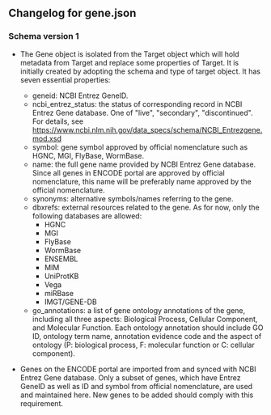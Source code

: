 ## Changelog for gene.json

### Schema version 1

* The Gene object is isolated from the Target object which will hold metadata from Target and replace some properties of Target. It is initially created by adopting the schema and type of target object. It has seven essential properties:
  - geneid: NCBI Entrez GeneID.
  - ncbi_entrez_status: the status of corresponding record in NCBI Entrez Gene database. One of "live", "secondary", "discontinued". For details, see https://www.ncbi.nlm.nih.gov/data_specs/schema/NCBI_Entrezgene.mod.xsd
  - symbol: gene symbol approved by official nomenclature such as HGNC, MGI, FlyBase, WormBase.
  - name: the full gene name provided by NCBI Entrez Gene database. Since all genes in ENCODE portal are approved by official nomenclature, this name will be preferably name approved by the official nomenclature.
  - synonyms: alternative symbols/names referring to the gene.
  - dbxrefs: external resources related to the gene. As for now, only the following databases are allowed:
    * HGNC
    * MGI
    * FlyBase
    * WormBase
    * ENSEMBL
    * MIM
    * UniProtKB
    * Vega
    * miRBase
    * IMGT/GENE-DB
  - go_annotations: a list of gene ontology annotations of the gene, including all three aspects: Biological Process, Cellular Component, and Molecular Function. Each ontology annotation should include GO ID, ontology term name, annotation evidence code and the aspect of ontology (P: biological process, F: molecular function or C: cellular component).

* Genes on the ENCODE portal are imported from and synced with NCBI Entrez Gene database. Only a subset of genes, which have Entrez GeneID as well as ID and symbol from official nomenclature, are used and maintained here. New genes to be added should comply with this requirement.
